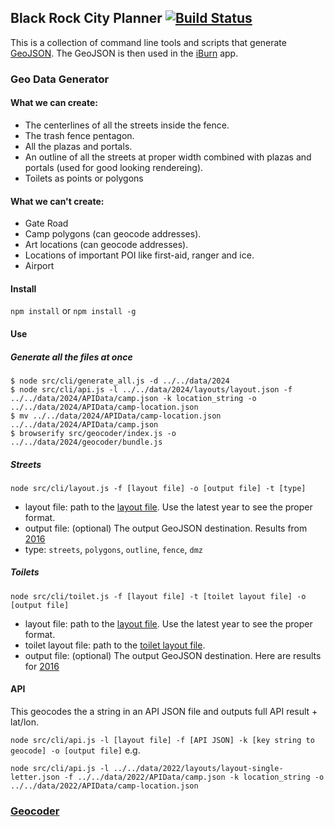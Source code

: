 ## Black Rock City Planner [![Build Status](https://travis-ci.org/Burning-Man-Earth/BlackRockCityPlanner.svg?branch=master)](https://travis-ci.org/Burning-Man-Earth/BlackRockCityPlanner)

This is a collection of command line tools and scripts that generate [GeoJSON](http://geojson.org/). The GeoJSON is then used in the [iBurn](https://iburnapp.com/) app.

### Geo Data Generator

#### What we can create:
 - The centerlines of all the streets inside the fence.
 - The trash fence pentagon.
 - All the plazas and portals.
 - An outline of all the streets at proper width combined with plazas and portals (used for good looking rendereing).
 - Toilets as points or polygons

#### What we can't create:
 - Gate Road
 - Camp polygons (can geocode addresses).
 - Art locations (can geocode addresses).
 - Locations of important POI like first-aid, ranger and ice.
 - Airport 

#### Install

`npm install` or `npm install -g`

#### Use

##### Generate all the files at once

```
$ node src/cli/generate_all.js -d ../../data/2024
$ node src/cli/api.js -l ../../data/2024/layouts/layout.json -f ../../data/2024/APIData/camp.json -k location_string -o ../../data/2024/APIData/camp-location.json
$ mv ../../data/2024/APIData/camp-location.json ../../data/2024/APIData/camp.json
$ browserify src/geocoder/index.js -o ../../data/2024/geocoder/bundle.js
```
##### Streets

`node src/cli/layout.js -f [layout file] -o [output file] -t [type]`

- layout file: path to the [layout file](https://github.com/Burning-Man-Earth/iBurn-Data/tree/master/data). Use the latest year to see the proper format.
- output file: (optional) The output GeoJSON destination. Results from [2016](https://github.com/Burning-Man-Earth/iBurn-Data/tree/master/data/2016/geo)
- type: `streets`, `polygons`, `outline`, `fence`, `dmz`

##### Toilets

`node src/cli/toilet.js -f [layout file] -t [toilet layout file] -o [output file]`

- layout file: path to the [layout file](https://github.com/Burning-Man-Earth/iBurn-Data/tree/master/data). Use the latest year to see the proper format.
- toilet layout file: path to the [toilet layout file](https://github.com/Burning-Man-Earth/iBurn-Data/blob/master/data/2016/layouts/toilet.json).
- output file: (optional) The output GeoJSON destination. Here are results for [2016](https://github.com/Burning-Man-Earth/iBurn-Data/blob/master/data/2016/geo/toilets.geojson)

#### API

This geocodes the a string in an API JSON file and outputs full API result + lat/lon.

`node src/cli/api.js -l [layout file] -f [API JSON] -k [key string to geocode] -o [output file]`
e.g.
```
node src/cli/api.js -l ../../data/2022/layouts/layout-single-letter.json -f ../../data/2022/APIData/camp.json -k location_string -o ../../data/2022/APIData/camp-location.json
```

### [Geocoder](src/geocoder/readme.md)
